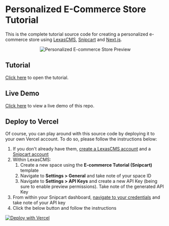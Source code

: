 # Personalized E-Commerce Store Tutorial

This is the complete tutorial source code for creating a personalized e-commerce store using [LexasCMS](https://www.lexascms.com/), [Snipcart](https://snipcart.com/) and [Next.js](https://nextjs.org/).

<p align="center">
  <img src="preview@2x.jpg" alt="Personalized E-commerce Store Preview" style="max-width:90%;" />
</p>

## Tutorial

[Click here](https://snipcart.com/blog/headless-cms-personalization-lexascms) to open the tutorial.

## Live Demo

[Click here](https://lexascms-tutorial-snipcart.vercel.app/) to view a live demo of this repo.

## Deploy to Vercel

Of course, you can play around with this source code by deploying it to your own Vercel account. To do so, please follow the instructions below:

1. If you don't already have them, [create a LexasCMS account](https://app.lexascms.com/signup) and a [Snipcart account](https://app.snipcart.com/account/register)
2. Within LexasCMS:
    1. Create a new space using the **E-commerce Tutorial (Snipcart)** template
    2. Navigate to **Settings > General** and take note of your space ID
    3. Navigate to **Settings > API Keys** and create a new API Key (being sure to enable preview permissions). Take note of the generated API Key
3. From within your Snipcart dashboard, [navigate to your credentials](https://app.snipcart.com/dashboard/account/credentials) and take note of your API key
4. Click the below button and follow the instructions

[![Deploy with Vercel](https://vercel.com/button)](https://vercel.com/new/git/external?repository-url=https%3A%2F%2Fgithub.com%2FLexasCMS%2Ftutorial-snipcart&env=LEXASCMS_SPACE_ID,LEXASCMS_API_KEY,SNIPCART_API_KEY&project-name=lexascms-tutorial-snipcart&repo-name=lexascms-tutorial-snipcart)
